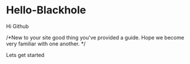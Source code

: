 # Hello-Blackhole


Hi Github

/*New to your site good thing you've provided a guide. Hope we become very familiar with one another. */

Lets get started
